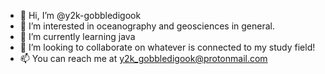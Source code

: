 - 👋 Hi, I’m @y2k-gobbledigook
- 👀 I’m interested in oceanography and geosciences in general. 
- 🌱 I’m currently learning java
- 💞️ I’m looking to collaborate on whatever is connected to my study field!
- 📫 You can reach me at y2k_gobbledigook@protonmail.com

<!---
y2k-gobbledigook/y2k-gobbledigook is a ✨ special ✨ repository because its `README.md` (this file) appears on your GitHub profile.
You can click the Preview link to take a look at your changes.
--->
